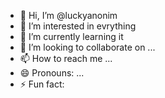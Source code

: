 - 👋 Hi, I’m @luckyanonim
- 👀 I’m interested in evrything
- 🌱 I’m currently learning it
- 💞️ I’m looking to collaborate on ...
- 📫 How to reach me ...
- 😄 Pronouns: ...
- ⚡ Fun fact: 

<!---
luckyanonim/luckyanonim is a ✨ special ✨ repository because its `README.md` (this file) appears on your GitHub profile.
You can click the Preview link to take a look at your changes.
--->

